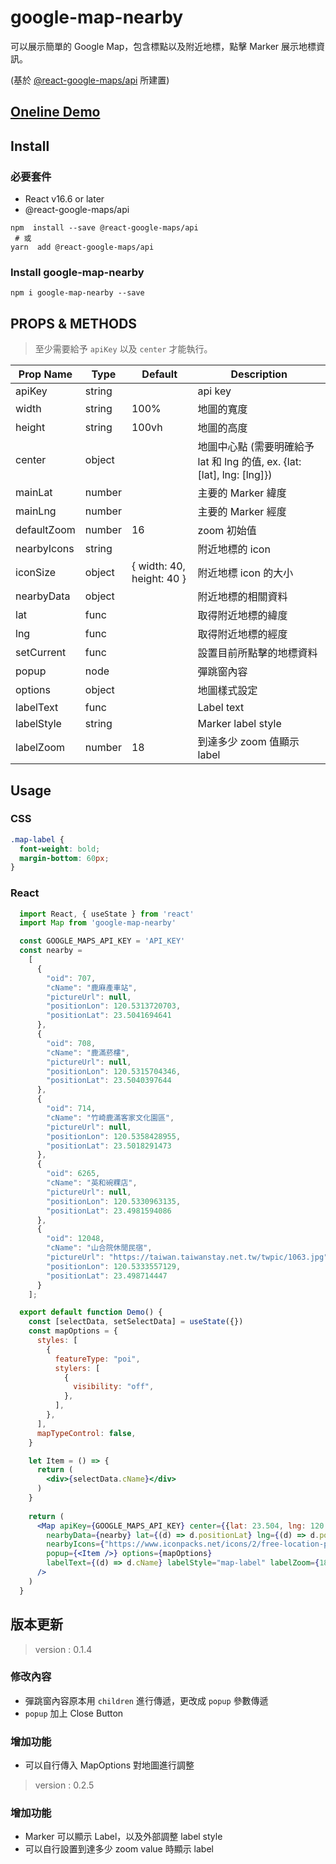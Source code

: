 # google-map-nearby

可以展示簡單的 Google Map，包含標點以及附近地標，點擊 Marker 展示地標資訊。

(基於 [@react-google-maps/api](https://github.com/JustFly1984/react-google-maps-api) 所建置)

## [Oneline Demo](https://no-ttt.github.io/google-map-nearby/)

## Install
### 必要套件
- React v16.6 or later
- @react-google-maps/api

```
npm  install --save @react-google-maps/api
 # 或
yarn  add @react-google-maps/api
```

### Install google-map-nearby 
```
npm i google-map-nearby --save
```

## PROPS & METHODS
> 至少需要給予 `apiKey` 以及 `center` 才能執行。

|Prop Name | Type | Default | Description |
| -------- | -------- | -------- | -------- |
| apiKey     | string     |     | api key     |
| width     | string     | 100%     | 地圖的寬度     |
| height     | string     | 100vh     | 地圖的高度     |
| center     | object     |      | 地圖中心點 (需要明確給予 lat 和 lng 的值, ex. {lat: [lat], lng: [lng]})     |
| mainLat     | number     |     | 主要的 Marker 緯度     |
| mainLng     | number     |     |  主要的 Marker 經度    |
| defaultZoom     | number     | 16     |  zoom 初始值    |
| nearbyIcons     | string     |      |  附近地標的 icon    |
| iconSize     | object     |  { width: 40, height: 40 }   |   附近地標 icon 的大小   |
| nearbyData     | object     |     |   附近地標的相關資料   |
| lat     | func     |      |  取得附近地標的緯度    |
| lng     | func     |      |   取得附近地標的經度   |
| setCurrent     | func     |      |   設置目前所點擊的地標資料   |
| popup     | node     |      |   彈跳窗內容   |
| options     | object     |      |   地圖樣式設定   |
| labelText     | func     |      | Label text     |
| labelStyle     | string     |      | Marker label style     |
| labelZoom     | number     |  18    | 到達多少 zoom 值顯示 label     |

## Usage
### CSS
```css
.map-label {
  font-weight: bold;
  margin-bottom: 60px;
}
```

### React
```jsx
  import React, { useState } from 'react'
  import Map from 'google-map-nearby'

  const GOOGLE_MAPS_API_KEY = 'API_KEY'
  const nearby = 
    [
      {
        "oid": 707,
        "cName": "鹿麻產車站",
        "pictureUrl": null,
        "positionLon": 120.5313720703,
        "positionLat": 23.5041694641
      },
      {
        "oid": 708,
        "cName": "鹿滿菸樓",
        "pictureUrl": null,
        "positionLon": 120.5315704346,
        "positionLat": 23.5040397644
      },
      {
        "oid": 714,
        "cName": "竹崎鹿滿客家文化園區",
        "pictureUrl": null,
        "positionLon": 120.5358428955,
        "positionLat": 23.5018291473
      },
      {
        "oid": 6265,
        "cName": "英和碗粿店",
        "pictureUrl": null,
        "positionLon": 120.5330963135,
        "positionLat": 23.4981594086
      },
      {
        "oid": 12048,
        "cName": "山合院休閒民宿",
        "pictureUrl": "https://taiwan.taiwanstay.net.tw/twpic/1063.jpg",
        "positionLon": 120.5333557129,
        "positionLat": 23.498714447
      }
    ];

  export default function Demo() {
    const [selectData, setSelectData] = useState({})
    const mapOptions = {
      styles: [
        {
          featureType: "poi",
          stylers: [
            {
              visibility: "off",
            },
          ],
        },
      ],
      mapTypeControl: false,
    }

    let Item = () => {
      return (
        <div>{selectData.cName}</div>
      )
    }
    
    return (
      <Map apiKey={GOOGLE_MAPS_API_KEY} center={{lat: 23.504, lng: 120.531 }} defaultZoom={16} mainLat={23.504} mainLng={120.531} 
        nearbyData={nearby} lat={(d) => d.positionLat} lng={(d) => d.positionLon} setCurrent={(data) => setSelectData(data)}
        nearbyIcons={"https://www.iconpacks.net/icons/2/free-location-pin-icon-2965-thumb.png"} iconSize={{ width: 40, height: 40 }}
        popup={<Item />} options={mapOptions}
        labelText={(d) => d.cName} labelStyle="map-label" labelZoom={18}
      />
    )
  }
```

## 版本更新
> version : 0.1.4

### 修改內容
- 彈跳窗內容原本用 `children` 進行傳遞，更改成 `popup` 參數傳遞
- `popup` 加上 Close Button

### 增加功能
- 可以自行傳入 MapOptions 對地圖進行調整

> version : 0.2.5

### 增加功能
- Marker 可以顯示 Label，以及外部調整 label style
- 可以自行設置到達多少 zoom value 時顯示 label